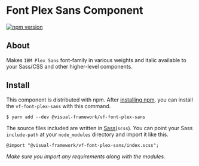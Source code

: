 # Font Plex Sans Component

[![npm version](https://badge.fury.io/js/%40visual-framework%2Fvf-font-plex-sans.svg)](https://badge.fury.io/js/%40visual-framework%2Fvf-font-plex-sans)

## About

Makes `IBM Plex Sans` font-family in various weights and italic available to your Sass/CSS and other higher-level components.

## Install

This component is distributed with npm. After [installing npm](https://www.npmjs.com/get-npm), you can install the `vf-font-plex-sans` with this command.

```
$ yarn add --dev @visual-framework/vf-font-plex-sans
```

The source files included are written in [Sass](http://sass-lang.com)(`scss`). You can point your Sass `include-path` at your `node_modules` directory and import it like this.

```
@import "@visual-framework/vf-font-plex-sans/index.scss";
```

_Make sure you import any requirements along with the modules._
